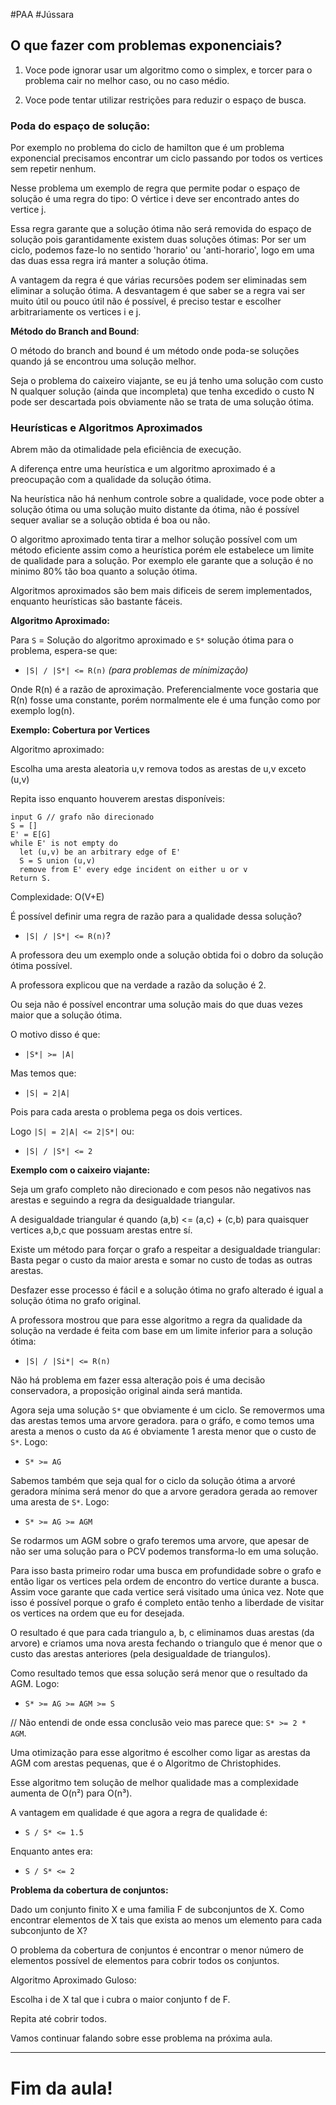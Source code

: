 
#PAA
#Jússara

## O que fazer com problemas exponenciais?

1. Voce pode ignorar usar um algoritmo como o simplex,
   e torcer para o problema cair no melhor caso, ou no caso médio.

2. Voce pode tentar utilizar restrições para reduzir o espaço de busca.

### Poda do espaço de solução:

Por exemplo no problema do ciclo de hamilton que é um problema exponencial
precisamos encontrar um ciclo passando por todos os vertices sem repetir nenhum.

Nesse problema um exemplo de regra que permite podar o espaço de solução é uma
regra do tipo: O vértice i deve ser encontrado antes do vertice j.

Essa regra garante que a solução ótima não será removida do espaço de solução
pois garantidamente existem duas soluções ótimas: Por ser um ciclo, podemos
faze-lo no sentido 'horario' ou 'anti-horario', logo em uma das duas
essa regra irá manter a solução ótima.

A vantagem da regra é que várias recursões podem ser eliminadas sem eliminar
a solução ótima. A desvantagem é que saber se a regra vai ser muito útil ou
pouco útil não é possível, é preciso testar e escolher arbitrariamente os
vertices i e j.

**Método do Branch and Bound**:

O método do branch and bound é um método onde poda-se soluções
quando já se encontrou uma solução melhor.

Seja o problema do caixeiro viajante, se eu já tenho uma
solução com custo N qualquer solução (ainda que incompleta)
que tenha excedido o custo N pode ser descartada pois obviamente
não se trata de uma solução ótima.

### Heurísticas e Algoritmos Aproximados

Abrem mão da otimalidade pela eficiência de execução.

A diferença entre uma heurística e um algoritmo aproximado é
a preocupação com a qualidade da solução ótima.

Na heurística não há nenhum controle sobre a qualidade, voce pode
obter a solução ótima ou uma solução muito distante da ótima,
não é possível sequer avaliar se a solução obtida é boa ou não.

O algoritmo aproximado tenta tirar a melhor solução possível
com um método eficiente assim como a heurística porém ele
estabelece um limite de qualidade para a solução. Por
exemplo ele garante que a solução é no minimo 80%
tão boa quanto a solução ótima.

Algoritmos aproximados são bem mais dificeis de serem implementados,
enquanto heurísticas são bastante fáceis.

**Algoritmo Aproximado:**

Para `S` = Solução do algoritmo aproximado e `S*` solução ótima para o problema,
espera-se que:

- `|S| / |S*| <= R(n)` _(para problemas de mínimização)_

Onde R(n) é a razão de aproximação. Preferencialmente voce gostaria
que R(n) fosse uma constante, porém normalmente ele é uma função
como por exemplo log(n).

**Exemplo: Cobertura por Vertices**

Algoritmo aproximado:

Escolha uma aresta aleatoria u,v remova
todos as arestas de u,v exceto (u,v)

Repita isso enquanto houverem arestas disponíveis:

```
input G // grafo não direcionado
S = []
E' = E[G]
while E' is not empty do
  let (u,v) be an arbitrary edge of E'
  S = S union (u,v)
  remove from E' every edge incident on either u or v
Return S.
```

Complexidade: O(V+E)

É possível definir uma regra de razão para a qualidade dessa solução?

- `|S| / |S*| <= R(n)`?

A professora deu um exemplo onde a solução
obtida foi o dobro da solução ótima possível.

A professora explicou que na verdade a razão da solução é 2.

Ou seja não é possível encontrar uma solução mais do
que duas vezes maior que a solução ótima.

O motivo disso é que:

- `|S*| >= |A|`

Mas temos que:

- `|S| = 2|A|`

Pois para cada aresta o problema pega os dois vertices.

Logo `|S| = 2|A| <= 2|S*|` ou:

- `|S| / |S*| <= 2`

**Exemplo com o caixeiro viajante:**

Seja um grafo completo não direcionado e com pesos não negativos nas arestas
e seguindo a regra da desigualdade triangular.

A desigualdade triangular é quando (a,b) <= (a,c) + (c,b)
para quaisquer vertices a,b,c que possuam arestas entre sí.

Existe um método para forçar o grafo a respeitar a desigualdade
triangular: Basta pegar o custo da maior aresta e somar no custo
de todas as outras arestas.

Desfazer esse processo é fácil e a solução ótima no grafo
alterado é igual a solução ótima no grafo original.

A professora mostrou que para esse algoritmo a regra
da qualidade da solução na verdade é feita com base
em um limite inferior para a solução ótima:

- `|S| / |Si*| <= R(n)`

Não há problema em fazer essa alteração pois é uma
decisão conservadora, a proposição original ainda será mantida.

Agora seja uma solução `S*` que obviamente é um ciclo.
Se removermos uma das arestas temos uma arvore geradora.
para o gráfo, e como temos uma aresta a menos
o custo da `AG` é obviamente 1 aresta menor que o custo de `S*`. Logo:

- `S* >= AG`

Sabemos também que seja qual for o ciclo da solução ótima
a arvoré geradora mínima será menor do que a arvore geradora
gerada ao remover uma aresta de `S*`. Logo:

- `S* >= AG >= AGM`

Se rodarmos um AGM sobre o grafo teremos uma arvore,
que apesar de não ser uma solução para o PCV podemos
transforma-lo em uma solução.

Para isso basta primeiro rodar uma busca em profundidade
sobre o grafo e então ligar os vertices pela ordem
de encontro do vertice durante a busca. Assim
voce garante que cada vertice será visitado uma única vez.
Note que isso é possível porque o grafo é completo então
tenho a liberdade de visitar os vertices na ordem que eu
for desejada.

O resultado é que para cada triangulo a, b, c eliminamos
duas arestas (da arvore) e criamos uma nova aresta
fechando o triangulo que é menor que o custo das arestas
anteriores (pela desigualdade de triangulos).

Como resultado temos que essa solução será menor que o resultado da AGM.
Logo:

- `S* >= AG >= AGM >= S`

// Não entendi de onde essa conclusão veio mas parece que:
`S* >= 2 * AGM`.

Uma otimização para esse algoritmo é escolher
como ligar as arestas da AGM com arestas pequenas,
que é o Algoritmo de Christophides.

Esse algoritmo tem solução de melhor qualidade mas
a complexidade aumenta de O(n²) para O(n³).

A vantagem em qualidade é que agora a regra
de qualidade é:

- `S / S* <= 1.5`

Enquanto antes era:

- `S / S* <= 2`

**Problema da cobertura de conjuntos:**

Dado um conjunto finito X e uma familia F de subconjuntos de X.
Como encontrar elementos de X tais que exista ao menos um elemento
para cada subconjunto de X?

O problema da cobertura de conjuntos é encontrar
o menor número de elementos possível de elementos
para cobrir todos os conjuntos.

Algoritmo Aproximado Guloso:

Escolha i de X tal que i cubra o maior conjunto f de F.

Repita até cobrir todos.

Vamos continuar falando sobre esse problema na próxima aula.

---

# Fim da aula!



















